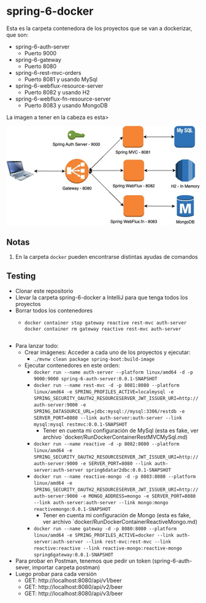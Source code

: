 # spring-6-docker

Esta es la carpeta contenedora de los proyectos que se van a dockerizar, que son:

- spring-6-auth-server
  - Puerto 9000
- spring-6-gateway
  - Puerto 8080
- spring-6-rest-mvc-orders
  - Puerto 8081 y usando MySql
- spring-6-webflux-resource-server
  - Puerto 8082 y usando H2
- spring-6-webflux-fn-resource-server
  - Puerto 8083 y usando MongoDB

La imagen a tener en la cabeza es esta>

![alt Docker](./images/SpringGateway.jpg)

## Notas

1. En la carpeta `docker` pueden encontrarse distintas ayudas de comandos

## Testing

- Clonar este repositorio
- Llevar la carpeta spring-6-docker a IntelliJ para que tenga todos los proyectos
- Borrar todos los contenedores
  - ```shell
    docker container stop gateway reactive rest-mvc auth-server
    docker container rm gateway reactive rest-mvc auth-server
  ```
- Para lanzar todo:
  - Crear imágenes: Acceder a cada uno de los proyectos y ejecutar:
    - `./mvnw clean package spring-boot:build-image`
  - Ejecutar contenedores en este orden: 
    - `docker run --name auth-server --platform linux/amd64 -d -p 9000:9000 spring-6-auth-server:0.0.1-SNAPSHOT`
    - `docker run --name rest-mvc -d -p 8081:8080 --platform linux/amd64 -e SPRING_PROFILES_ACTIVE=localmysql -e SPRING_SECURITY_OAUTH2_RESOURCESERVER_JWT_ISSUER_URI=http://auth-server:9000 -e SPRING_DATASOURCE_URL=jdbc:mysql://mysql:3306/restdb -e SERVER_PORT=8080 --link auth-server:auth-server --link mysql:mysql restmvc:0.0.1-SNAPSHOT`
      - Tener en cuenta mi configuración de MySql (esta es fake, ver archivo `docker/RunDockerContainerRestMVCMySql.md)
    - `docker run --name reactive -d -p 8082:8080 --platform linux/amd64 -e SPRING_SECURITY_OAUTH2_RESOURCESERVER_JWT_ISSUER_URI=http://auth-server:9000 -e SERVER_PORT=8080 --link auth-server:auth-server spring6datar2dbc:0.0.1-SNAPSHOT`
    - `docker run --name reactive-mongo -d -p 8083:8080 --platform linux/amd64 -e SPRING_SECURITY_OAUTH2_RESOURCESERVER_JWT_ISSUER_URI=http://auth-server:9000 -e MONGO_ADDRESS=mongo -e SERVER_PORT=8080 --link auth-server:auth-server --link mongo:mongo reactivemongo:0.0.1-SNAPSHOT`
      - Tener en cuenta mi configuración de Mongo (esta es fake, ver archivo `docker/RunDockerContainerReactiveMongo.md)
    - `docker run --name gateway -d -p 8080:8080 --platform linux/amd64 -e SPRING_PROFILES_ACTIVE=docker --link auth-server:auth-server --link rest-mvc:rest-mvc --link reactive:reactive --link reactive-mongo:reactive-mongo spring6gateway:0.0.1-SNAPSHOT`
- Para probar en Postman, tenemos que pedir un token (spring-6-auth-sever, importar carpeta postman)
- Luego probar para cada versión
  - GET: http://localhost:8080/api/v1/beer
  - GET: http://localhost:8080/api/v2/beer
  - GET: http://localhost:8080/api/v3/beer